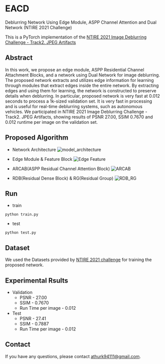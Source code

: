# EACD
Deblurring Network Using Edge Module, ASPP Channel Attention and Dual Network (NTIRE 2021 Challenge)

This is a PyTorch implementation of the [NTIRE 2021 Image Deblurring Challenge - Track2. JPEG Artifacts](https://competitions.codalab.org/competitions/28074)

## Abstract
In this work, we propose an edge module, ASPP Residential Channel Attachment Blocks, and a network using Dual Network for image deblurring. The proposed network extracts and utilizes edge information for learning through modules that extract edges inside the entire network. By extracting edges and using them for learning, the network is constructed to preserve details when deblurring. In particular, proposed network is very fast at 0.012 seconds to process a 1k-sized validation set. It is very fast in processing and is useful for real-time deblurring systems, such as autonomous vehicles. We participated in NTIRE 2021 Image Deblurring Challenge - Track2. JPEG Artifacts, showing results of PSNR 27.00, SSIM 0.7670 and 0.012 runtime per image on the validation set. 

## Proposed Algorithm
- Network Architecture
![model_architecture](https://user-images.githubusercontent.com/59470033/111621750-b4030480-882b-11eb-857c-715781ca7d84.png)

- Edge Module & Feature Block
![Edge Feature](https://user-images.githubusercontent.com/59470033/111582406-1e04b500-87fe-11eb-9ddf-62b308c8fd21.png)

- ARCAB(ASPP Residual Channel Attention Block)
![ARCAB](https://user-images.githubusercontent.com/59470033/111582004-8c954300-87fd-11eb-97ce-f97d836ce52a.png)

- RDB(Residual Dense Block) & RG(Residual Group)
![RDB_RG](https://user-images.githubusercontent.com/59470033/111582668-80f64c00-87fe-11eb-9480-4de0140e567e.png)

## Run
* train
```
python train.py
```
* test
```
python test.py
```

## Dataset
We used the Datasets provided by [NTIRE 2021 challenge](https://data.vision.ee.ethz.ch/cvl/ntire21/) for training the proposed network.

## Experimental Rsults
* Validation
  * PSNR - 27.00
  * SSIM - 0.7670
  * Run Time per image - 0.012
* Test
  * PSNR - 27.41
  * SSIM - 0.7887
  * Run Time per image - 0.012

## Contact
If you have any questions, please contact athurk94111@gmail.com.

